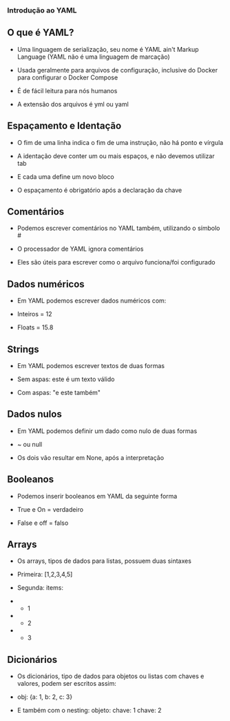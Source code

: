 ### Introdução ao YAML ###


## O que é YAML?

* Uma linguagem de serialização, seu nome é YAML ain't Markup Language
(YAML não é uma linguagem de marcação)

* Usada geralmente para arquivos de configuração, inclusive do Docker 
para configurar o Docker Compose

* É de fácil leitura para nós humanos

* A extensão dos arquivos é yml ou yaml


## Espaçamento e Identação

* O fim de uma linha indica o fim de uma instrução, não há ponto e vírgula 

* A identação deve conter um ou mais espaços, e não devemos utilizar tab

* E cada uma define um novo bloco

* O espaçamento é obrigatório após a declaração da chave



## Comentários

* Podemos escrever comentários no YAML também, utilizando o símbolo #

* O processador de YAML ignora comentários

* Eles são úteis para escrever como o arquivo funciona/foi configurado

## Dados numéricos

* Em YAML podemos escrever dados numéricos com:

* Inteiros = 12

* Floats = 15.8

## Strings

* Em YAML podemos escrever textos de duas formas

* Sem aspas: este é um texto válido

* Com aspas: "e este também"

## Dados nulos

* Em YAML podemos definir um dado como nulo de duas formas

* ~ ou null

* Os dois vão resultar em None, após a interpretação 


## Booleanos

* Podemos inserir booleanos em YAML da seguinte forma

* True e On = verdadeiro

* False e off = falso

## Arrays

* Os arrays, tipos de dados para listas, possuem duas sintaxes

* Primeira: [1,2,3,4,5]

* Segunda: 
items:
* - 1
* - 2
* - 3

## Dicionários

* Os dicionários, tipo de dados para objetos ou listas com chaves e valores,
podem ser escritos assim:

* obj: {a: 1, b: 2, c: 3}

* E também com o nesting:
objeto: 
     chave: 1
     chave: 2

